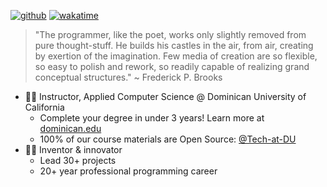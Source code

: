[![github](https://img.shields.io/github/followers/droxey?logo=github&style=flat)](https://github.com/droxey?tab=followers)
[![wakatime](https://wakatime.com/badge/user/fc0b994f-1296-4c11-84d2-ef002f08d9be.svg?style=flat)](https://wakatime.com/@fc0b994f-1296-4c11-84d2-ef002f08d9be)

> "The programmer, like the poet, works only slightly removed from pure thought-stuff. He builds his castles in the air, from air, creating by exertion of the imagination. Few media of creation are so flexible, so easy to polish and rework, so readily capable of realizing grand conceptual structures." ~ Frederick P. Brooks

- 👩‍🏫 Instructor, Applied Computer Science @ Dominican University of California
    - Complete your degree in under 3 years! Learn more at [dominican.edu](dominican.edu)
    - 100% of our course materials are Open Source: [@Tech-at-DU](https://github.com/tech-at-DU)
- 👩‍💻 Inventor & innovator 
    -  Lead 30+ projects
    -  20+ year professional programming career


